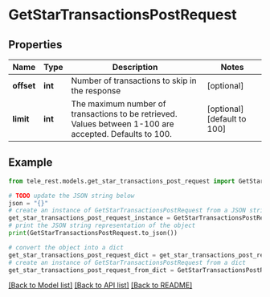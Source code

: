 # GetStarTransactionsPostRequest


## Properties

Name | Type | Description | Notes
------------ | ------------- | ------------- | -------------
**offset** | **int** | Number of transactions to skip in the response | [optional] 
**limit** | **int** | The maximum number of transactions to be retrieved. Values between 1-100 are accepted. Defaults to 100. | [optional] [default to 100]

## Example

```python
from tele_rest.models.get_star_transactions_post_request import GetStarTransactionsPostRequest

# TODO update the JSON string below
json = "{}"
# create an instance of GetStarTransactionsPostRequest from a JSON string
get_star_transactions_post_request_instance = GetStarTransactionsPostRequest.from_json(json)
# print the JSON string representation of the object
print(GetStarTransactionsPostRequest.to_json())

# convert the object into a dict
get_star_transactions_post_request_dict = get_star_transactions_post_request_instance.to_dict()
# create an instance of GetStarTransactionsPostRequest from a dict
get_star_transactions_post_request_from_dict = GetStarTransactionsPostRequest.from_dict(get_star_transactions_post_request_dict)
```
[[Back to Model list]](../README.md#documentation-for-models) [[Back to API list]](../README.md#documentation-for-api-endpoints) [[Back to README]](../README.md)


